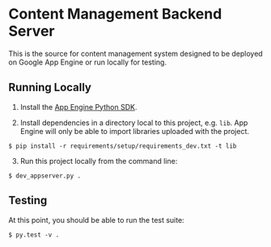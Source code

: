 # Content Management Backend Server

This is the source for content management system designed to be deployed on Google App Engine or run locally for testing.


## Running Locally

1. Install the [App Engine Python SDK](https://developers.google.com/appengine/downloads).

2. Install dependencies in a directory local to this project, e.g. `lib`. App Engine will only be able to import libraries uploaded with the project.

```
$ pip install -r requirements/setup/requirements_dev.txt -t lib
```

3. Run this project locally from the command line:
```
$ dev_appserver.py .
```

## Testing

At this point, you should be able to run the test suite:

```
$ py.test -v .
```


